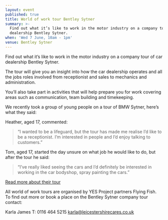 ```yaml
---
layout: event
published: true
title: World of work tour Bentley Sytner
summary: >-
  Find out what it’s like to work in the motor industry on a company tour of car
  dealership Bentley Sytner.
when: 'Wed 7 June, 10am - 1pm'
venue: Bentley Sytner
---
```

Find out what it’s like to work in the motor industry on a company tour of car dealership Bentley Sytner.

The tour will give you an insight into how the car dealership operates and all the jobs roles involved from receptionist and sales to mechanics and administration.

You’ll also take part in activities that will help prepare you for work covering areas such as communication, team building and timekeeping.

We recently took a group of young people on a tour of BMW Sytner, here’s what they said:

Heather, aged 17, commented: 

> “I wanted to be a lifeguard, but the tour has made me realise I’d like to be a receptionist. I’m interested in people and I’d enjoy talking to customers.”

Tom, aged 17, started the day unsure on what job he would like to do, but after the tour he said: 

> “I’ve really liked seeing the cars and I’d definitely be interested in working in the car bodyshop, spray painting the cars.”

[Read more about their tour](https://www.yesproject.org/2016/11/30/world-of-work-tour-at-bmw-sytner/)

All world of work tours are organised by YES Project partners Flying Fish. To find out more or book a place on the Bentley Sytner company tour contact:

Karla James T: 0116 464 5215 [karla@leicestershirecares.co.uk](mailto:karla@leicestershirecares.co.uk)
